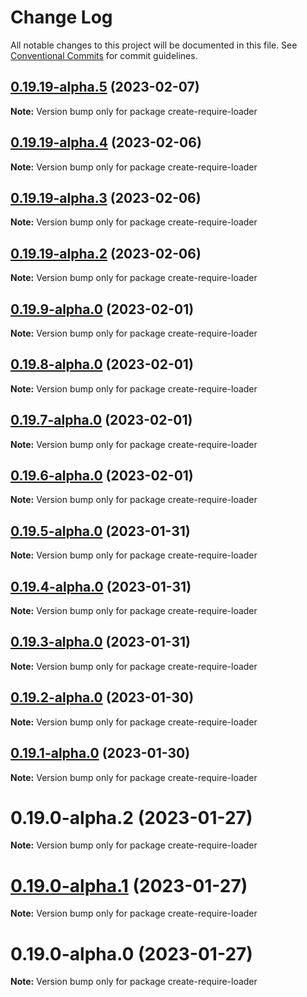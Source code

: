# Change Log

All notable changes to this project will be documented in this file.
See [Conventional Commits](https://conventionalcommits.org) for commit guidelines.

## [0.19.19-alpha.5](https://github.com/TryQuiet/quiet/compare/create-require-loader@0.19.19-alpha.4...create-require-loader@0.19.19-alpha.5) (2023-02-07)

**Note:** Version bump only for package create-require-loader





## [0.19.19-alpha.4](https://github.com/TryQuiet/quiet/compare/create-require-loader@0.19.19-alpha.3...create-require-loader@0.19.19-alpha.4) (2023-02-06)

**Note:** Version bump only for package create-require-loader





## [0.19.19-alpha.3](https://github.com/TryQuiet/quiet/compare/create-require-loader@0.19.19-alpha.2...create-require-loader@0.19.19-alpha.3) (2023-02-06)

**Note:** Version bump only for package create-require-loader





## [0.19.19-alpha.2](https://github.com/TryQuiet/quiet/compare/create-require-loader@0.19.9-alpha.0...create-require-loader@0.19.19-alpha.2) (2023-02-06)

**Note:** Version bump only for package create-require-loader





## [0.19.9-alpha.0](https://github.com/TryQuiet/quiet/compare/create-require-loader@0.19.8-alpha.0...create-require-loader@0.19.9-alpha.0) (2023-02-01)

**Note:** Version bump only for package create-require-loader





## [0.19.8-alpha.0](https://github.com/TryQuiet/quiet/compare/create-require-loader@0.19.7-alpha.0...create-require-loader@0.19.8-alpha.0) (2023-02-01)

**Note:** Version bump only for package create-require-loader





## [0.19.7-alpha.0](https://github.com/TryQuiet/quiet/compare/create-require-loader@0.19.6-alpha.0...create-require-loader@0.19.7-alpha.0) (2023-02-01)

**Note:** Version bump only for package create-require-loader





## [0.19.6-alpha.0](https://github.com/TryQuiet/quiet/compare/create-require-loader@0.19.5-alpha.0...create-require-loader@0.19.6-alpha.0) (2023-02-01)

**Note:** Version bump only for package create-require-loader





## [0.19.5-alpha.0](https://github.com/TryQuiet/quiet/compare/create-require-loader@0.19.4-alpha.0...create-require-loader@0.19.5-alpha.0) (2023-01-31)

**Note:** Version bump only for package create-require-loader





## [0.19.4-alpha.0](https://github.com/TryQuiet/quiet/compare/create-require-loader@0.19.3-alpha.0...create-require-loader@0.19.4-alpha.0) (2023-01-31)

**Note:** Version bump only for package create-require-loader





## [0.19.3-alpha.0](https://github.com/TryQuiet/quiet/compare/create-require-loader@0.19.0-alpha.2...create-require-loader@0.19.3-alpha.0) (2023-01-31)

**Note:** Version bump only for package create-require-loader





## [0.19.2-alpha.0](https://github.com/TryQuiet/quiet/compare/create-require-loader@0.19.0-alpha.2...create-require-loader@0.19.2-alpha.0) (2023-01-30)

**Note:** Version bump only for package create-require-loader





## [0.19.1-alpha.0](https://github.com/TryQuiet/quiet/compare/create-require-loader@0.19.0-alpha.2...create-require-loader@0.19.1-alpha.0) (2023-01-30)

**Note:** Version bump only for package create-require-loader





# 0.19.0-alpha.2 (2023-01-27)

**Note:** Version bump only for package create-require-loader





# [0.19.0-alpha.1](https://github.com/ZbayApp/monorepo/compare/create-require-loader@0.19.0-alpha.0...create-require-loader@0.19.0-alpha.1) (2023-01-27)

**Note:** Version bump only for package create-require-loader





# 0.19.0-alpha.0 (2023-01-27)

**Note:** Version bump only for package create-require-loader
